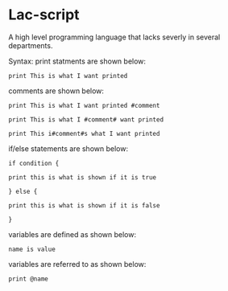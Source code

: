 # Lac-script
A high level programming language that lacks severly in several departments.

Syntax:
  print statments are shown below:
  
    print This is what I want printed

  comments are shown below:
  
    print This is what I want printed #comment
    
    print This is what I #comment# want printed
    
    print This i#comment#s what I want printed

  if/else statements are shown below:
  
    if condition {
    
    print this is what is shown if it is true
    
    } else {
    
    print this is what is shown if it is false
    
    }

  variables are defined as shown below:
  
    name is value
  variables are referred to as shown below:
  
    print @name
